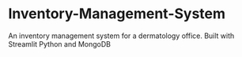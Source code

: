 # Inventory-Management-System
An inventory management system for a dermatology office. Built with Streamlit Python and MongoDB
